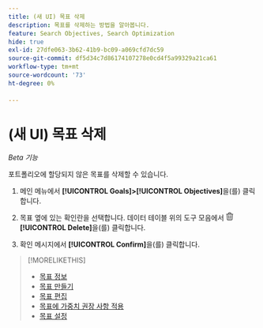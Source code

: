 ```yaml
---
title: (새 UI) 목표 삭제
description: 목표를 삭제하는 방법을 알아봅니다.
feature: Search Objectives, Search Optimization
hide: true
exl-id: 27dfe063-3b62-41b9-bc09-a069cfd7dc59
source-git-commit: df5d34c7d86174107278e0cd4f5a99329a21ca61
workflow-type: tm+mt
source-wordcount: '73'
ht-degree: 0%

---
```


# (새 UI) 목표 삭제

*Beta 기능*

포트폴리오에 할당되지 않은 목표를 삭제할 수 있습니다.

1. 메인 메뉴에서 **[!UICONTROL Goals]>[!UICONTROL Objectives]**&#x200B;을(를) 클릭합니다.

1. 목표 옆에 있는 확인란을 선택합니다. 데이터 테이블 위의 도구 모음에서 ![삭제](/help/search-social-commerce/assets/delete-new.png "삭제") **[!UICONTROL Delete]**&#x200B;을(를) 클릭합니다.

1. 확인 메시지에서 **[!UICONTROL Confirm]**&#x200B;을(를) 클릭합니다.

>[!MORELIKETHIS]
>
>* [목표 정보](objective-about.md)
>* [목표 만들기](objective-create.md)
>* [목표 편집](objective-edit.md)
>* [목표에 가중치 권장 사항 적용](objective-apply-weight-recommendations.md)
>* [목표 설정](objective-settings.md)
